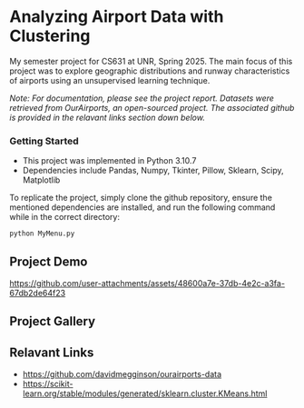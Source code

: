 # Analyzing Airport Data with Clustering
My semester project for CS631 at UNR, Spring 2025. The main focus of this project was to explore geographic distributions and runway characteristics of airports using an unsupervised learning technique.

*Note: For documentation, please see the project report. Datasets were retrieved from OurAirports, an open-sourced project. The associated github is provided in the relavant links section down below.* 

### Getting Started
* This project was implemented in Python 3.10.7
* Dependencies include Pandas, Numpy, Tkinter, Pillow, Sklearn, Scipy, Matplotlib

To replicate the project, simply clone the github repository, ensure the mentioned dependencies are installed, and run the following command while in the correct directory:
```
python MyMenu.py
```

## Project Demo
https://github.com/user-attachments/assets/48600a7e-37db-4e2c-a3fa-67db2de64f23

## Project Gallery

## Relavant Links
* https://github.com/davidmegginson/ourairports-data
* https://scikit-learn.org/stable/modules/generated/sklearn.cluster.KMeans.html
